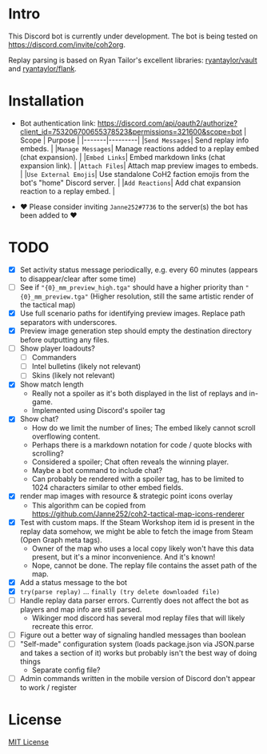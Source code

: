 # Intro
This Discord bot is currently under development.
The bot is being tested on https://discord.com/invite/coh2org.

Replay parsing is based on Ryan Tailor's excellent libraries: [ryantaylor/vault](https://github.com/ryantaylor/vault) and [ryantaylor/flank](https://github.com/ryantaylor/flank).

# Installation
- Bot authentication link: https://discord.com/api/oauth2/authorize?client_id=753206700655378523&permissions=321600&scope=bot
    | Scope | Purpose |
    |-------|---------|
    |`Send Messages`| Send replay info embeds. |
    |`Manage Messages`| Manage reactions added to a replay embed (chat expansion). |
    |`Embed Links`| Embed markdown links (chat expansion link). |
    |`Attach Files`| Attach map preview images to embeds. |
    |`Use External Emojis`| Use standalone CoH2 faction emojis from the bot's "home" Discord server. |
    |`Add Reactions`| Add chat expansion reaction to a replay embed. |
    
- ❤️ Please consider inviting `Janne252#7736` to the server(s) the bot has been added to ❤️
# TODO
- [x] Set activity status message periodically, e.g. every 60 minutes (appears to disappear/clear after some time)
- [ ] See if `"{0}_mm_preview_high.tga"` should have a higher priority than `"{0}_mm_preview.tga"` (Higher resolution, still the same artistic render of the tactical map)
- [x] Use full scenario paths for identifying preview images. Replace path separators with underscores.
- [x] Preview image generation step should empty the destination directory before outputting any files.
- [ ] Show player loadouts?
    - [ ] Commanders
    - [ ] Intel bulletins (likely not relevant)
    - [ ] Skins (likely not relevant)
- [x] Show match length
    - Really not a spoiler as it's both displayed in the list of replays and in-game.
    - Implemented using Discord's spoiler tag
- [x] Show chat?
    - How do we limit the number of lines; The embed likely cannot scroll overflowing content.
    - Perhaps there is a markdown notation for code / quote blocks with scrolling?
    - Considered a spoiler; Chat often reveals the winning player.
    - Maybe a bot command to include chat?
    - Can probably be rendered with a spoiler tag, has to be limited to 1024 characters similar to other embed fields.
- [x] render map images with resource & strategic point icons overlay
    - This algorithm can be copied from https://github.com/Janne252/coh2-tactical-map-icons-renderer
- [x] Test with custom maps. If the Steam Workshop item id is present in the replay data somehow, we might be able to fetch the image from Steam (Open Graph meta tags).
    - Owner of the map who uses a local copy likely won't have this data present, but it's a minor inconvenience. And it's known!
    - Nope, cannot be done. The replay file contains the asset path of the map.
- [x] Add a status message to the bot
- [x] `try(parse replay)` ... `finally (try delete downloaded file)`
- [ ] Handle replay data parser errors. Currently does not affect the bot as players and map info are still parsed.
    - Wikinger mod discord has several mod replay files that will likely recreate this error.
- [ ] Figure out a better way of signaling handled messages than boolean
- [ ] "Self-made" configuration system (loads package.json via JSON.parse and takes a section of it) works but probably isn't the best way of doing things
    - Separate config file?
- [ ] Admin commands written in the mobile version of Discord don't appear to work / register
# License
[MIT License](./LICENSE.txt)

